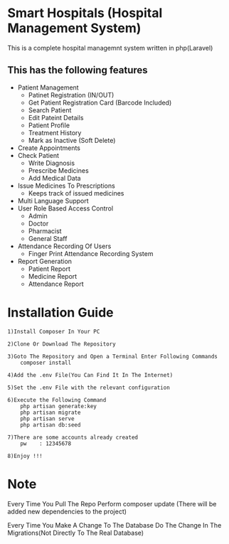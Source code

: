 # Smart Hospitals (Hospital Management System)
This is a complete hospital managemnt system written in php(Laravel)

## This has the following features
* Patient Management
    * Patinet Registration (IN/OUT)
    * Get Patient Registration Card (Barcode Included)
    * Search Patient
    * Edit Pateint Details
    * Patient Profile
    * Treatment History
    * Mark as Inactive (Soft Delete)
* Create Appointments
* Check Patient
    * Write Diagnosis
    * Prescribe Medicines
    * Add Medical Data
* Issue Medicines To Prescriptions
    * Keeps track of issued medicines
* Multi Language Support
* User Role Based Access Control
    * Admin
    * Doctor
    * Pharmacist
    * General Staff
 * Attendance Recording Of Users
    * Finger Print Attendance Recording System
 * Report Generation
    * Patient Report
    * Medicine Report
    * Attendance Report
    

# Installation Guide
    1)Install Composer In Your PC
    
    2)Clone Or Download The Repository
    
    3)Goto The Repository and Open a Terminal Enter Following Commands 
        composer install
    
    4)Add the .env File(You Can Find It In The Internet)
    
    5)Set the .env File with the relevant configuration
    
    6)Execute the Following Command
        php artisan generate:key
        php artisan migrate
        php artisan serve
        php artisan db:seed
    
    7)There are some accounts already created 
        pw    : 12345678
    
    8)Enjoy !!!

# Note
Every Time You Pull The Repo Perform 
    composer update (There will be added new dependencies to the project)

Every Time You Make A Change To The Database Do The Change In The Migrations(Not Directly To The Real Database)


